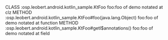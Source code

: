 CLASS :osp.leobert.android.kotlin_sample.KtFoo
foo:foo of demo notated at clz
METHOD :osp.leobert.android.kotlin_sample.KtFoo#foo(java.lang.Object)
foo:foo of demo notated at function
METHOD :osp.leobert.android.kotlin_sample.KtFoo#getI$annotations()
foo:foo of demo notated at field
